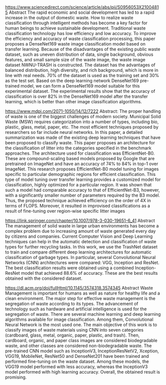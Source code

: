 https://www.sciencedirect.com/science/article/abs/pii/S0956053X21004815
Abstract
The rapid economic and social development has led to a rapid increase in the output of domestic waste. How to realize waste classification through intelligent methods has become a key factor for human beings to achieve sustainable development. Traditional waste classification technology has low efficiency and low accuracy. To improve the efficiency and accuracy of waste classification processing, this paper proposes a DenseNet169 waste image classification model based on transfer learning. Because of the disadvantages of the existing public waste dataset, such as uneven distribution of data, single background, obvious features, and small sample size of the waste image, the waste image dataset NWNU-TRASH is constructed. The dataset has the advantages of balanced distribution, high diversity, and rich background, which is more in line with real needs. 70% of the dataset is used as the training set and 30% as the test set. Based on the deep learning network DenseNet169 pre-trained model, we can form a DenseNet169 model suitable for this experimental dataset. The experimental results show that the accuracy of classification is over 82% in the DenseNet169 model after the transfer learning, which is better than other image classification algorithms.

https://www.mdpi.com/2071-1050/14/12/7222
Abstract: 
The proper handling of waste is one of the biggest challenges of modern society. Municipal Solid Waste (MSW) requires categorization into a number of types, including bio, plastic, glass, metal, paper, etc. The most efficient techniques proposed by researchers so far include neural networks. In
this paper, a detailed summarization was made of the existing deep learning techniques that have been proposed to classify waste. This paper proposes an architecture for the classification of litter into the categories specified in the benchmark approaches. The architecture used for classification
was EfficientNet-B0. These are compound-scaling based models proposed by Google that are pretrained on ImageNet and have an accuracy of 74% to 84% in top-1 over ImageNet. This research proposes EfficientNet-B0 model tuning for images specific to particular demographic regions for efficient classification. This type of model tuning over transfer learning provides a customized model
for classification, highly optimized for a particular region. It was shown that such a model had comparable accuracy to that of EfficientNet-B3, however, with a significantly smaller number of parameters required by the B3 model. Thus, the proposed technique achieved efficiency on the order of 4X in terms of FLOPS. Moreover, it resulted in improvised classifications as a result of fine-tuning over region-wise specific litter images

https://link.springer.com/chapter/10.1007/978-3-030-19651-6_41
Abstract
The management of solid waste in large urban environments has become a complex problem due to increasing amount of waste generated every day by citizens and companies. Current Computer Vision and Deep Learning techniques can help in the automatic detection and classification of waste types for further recycling tasks. In this work, we use the TrashNet dataset to train and compare different deep learning architectures for automatic classification of garbage types. In particular, several Convolutional Neural Networks (CNN) architectures were compared: VGG, Inception and ResNet. The best classification results were obtained using a combined Inception-ResNet model that achieved 88.6% of accuracy. These are the best results obtained with the considered dataset.

https://dl.acm.org/doi/fullHtml/10.1145/3574318.3574345
Abstract
Waste Management is important for humans as well as nature for healthy life and a clean environment. The major step for effective waste management is the segregation of waste according to its types. The advancement of technology such as hardware and artificial intelligence is used for the segregation of waste. There are several machine learning and deep learning algorithms available for image classification. Among them, Convolutional Neural Network is the most used one. The main objective of this work is to classify images of waste materials using CNN into seven categories (cardboard, glass, metal, organic, paper, plastic, and trash). Then, cardboard, organic, and paper class images are considered biodegradable waste, and other classes are considered non-biodegradable waste. The pre-trained CNN model such as InceptionV3, InceptionResNetV2, Xception, VGG19, MobileNet, ResNet50 and DenseNet201 have been trained and performed fine-tuning on the waste dataset. Among these models, the VGG19 model performed with less accuracy, whereas the InceptionV3 model performed with high learning accuracy. Overall, the obtained result is promising.